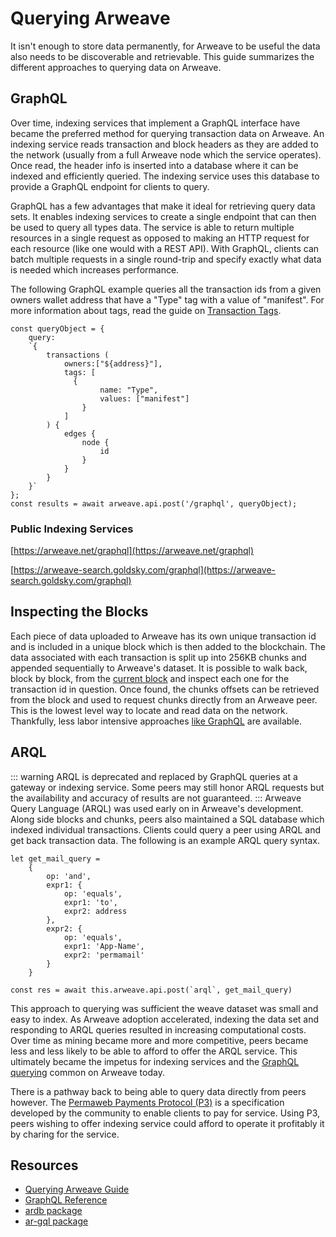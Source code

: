 # Querying Arweave
It isn't enough to store data permanently, for Arweave to be useful the data also needs to be discoverable and retrievable. This guide summarizes the different approaches to querying data on Arweave.

## GraphQL
Over time, indexing services that implement a GraphQL interface have became the preferred method for querying transaction data on Arweave. An indexing service reads transaction and block headers as they are added to the network (usually from a full Arweave node which the service operates). Once read, the header info is inserted into a database where it can be indexed and efficiently queried. The indexing service uses this database to provide a GraphQL endpoint for clients to query.

GraphQL has a few advantages that make it ideal for retrieving query data sets. It enables indexing services to create a single endpoint that can then be used to query all types data. The service is able to return multiple resources in a single request as opposed to making an HTTP request for each resource (like one would with a REST API). With GraphQL, clients can batch multiple requests in a single round-trip and specify exactly what data is needed which increases performance.

The following GraphQL example queries all the transaction ids from a given owners wallet address that have a "Type" tag with a value of "manifest". For more information about tags, read the guide on [Transaction Tags](tags.md).

```js:no-line-numbers
const queryObject = {
	query:
	`{
		transactions (
			owners:["${address}"],
			tags: [
			  {
					name: "Type",
					values: ["manifest"]
				}
			]
		) {
			edges {
				node {
					id
				}
			}
		}
	}`
};
const results = await arweave.api.post('/graphql', queryObject);
```

### Public Indexing Services
[https://arweave.net/graphql](https://arweave.net/graphql)

[https://arweave-search.goldsky.com/graphql](https://arweave-search.goldsky.com/graphql)

## Inspecting the Blocks
Each piece of data uploaded to Arweave has its own unique transaction id and is included in a unique block which is then added to the blockchain. The data associated with each transaction is split up into 256KB chunks and appended sequentially to Arweave's dataset. It is possible to walk back, block by block, from the [current block](https://arweave.net/block/current) and inspect each one for the transaction id in question. Once found, the chunks offsets can be retrieved from the block and used to request chunks directly from an Arweave peer. This is the lowest level way to locate and read data on the network. Thankfully, less labor intensive approaches [like GraphQL](#graphql) are available.

## ARQL
::: warning
ARQL is deprecated and replaced by GraphQL queries at a gateway or indexing service. Some peers may still honor ARQL requests but the availability and accuracy of results are not guaranteed.
:::
Arweave Query Language (ARQL) was used early on in Arweave's development. Along side blocks and chunks, peers also maintained a SQL database which indexed individual transactions. Clients could query a peer using ARQL and get back transaction data. The following is an example ARQL query syntax.

```js:no-line-numbers
let get_mail_query =
	{
		op: 'and',
		expr1: {
			op: 'equals',
			expr1: 'to',
			expr2: address
		},
		expr2: {
			op: 'equals',
			expr1: 'App-Name',
			expr2: 'permamail'
		}
	}

const res = await this.arweave.api.post(`arql`, get_mail_query)
```
This approach to querying was sufficient the weave dataset was small and easy to index. As Arweave adoption accelerated, indexing the data set and responding to ARQL queries resulted in increasing computational costs. Over time as mining became more and more competitive, peers became less and less likely to be able to afford to offer the ARQL service. This ultimately became the impetus for indexing services and the [GraphQL querying](#graphql) common on Arweave today.

There is a pathway back to being able to query data directly from peers however. The [Permaweb Payments Protocol (P3)](https://arweave.net/UoDCeYYmamvnc0mrElUxr5rMKUYRaujo9nmci206WjQ) is a specification developed by the community to enable clients to pay for service. Using P3, peers wishing to offer indexing service could afford to operate it profitably it by charing for the service.

## Resources
* [Querying Arweave Guide](../guides/queryingArweave.md)
* [GraphQL Reference](../references/graphql/gql.md)
* [ardb package](../references/graphql/ardb.md)
* [ar-gql package](../references/graphql/ar-gql.md)


